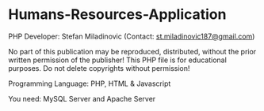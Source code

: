# Humans-Resources-Application

PHP Developer: Stefan Miladinovic (Contact: st.miladinovic187@gmail.com)

No part of this publication may be reproduced, distributed, without the prior written permission of the publisher!
This PHP file is for educational purposes. Do not delete copyrights without permission!

Programming Language: PHP, HTML & Javascript

You need: MySQL Server and Apache Server



